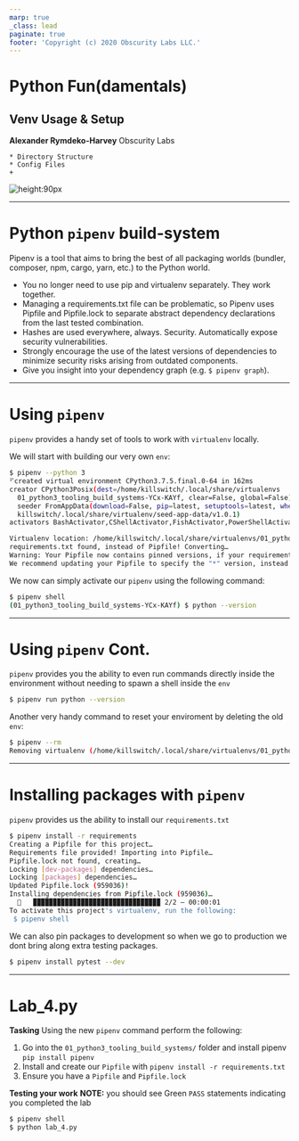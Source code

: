```yaml
---
marp: true
_class: lead
paginate: true
footer: 'Copyright (c) 2020 Obscurity Labs LLC.'
---
```


# Python Fun(damentals)
## Venv Usage & Setup

**Alexander Rymdeko-Harvey**
Obscurity Labs
```text
* Directory Structure
* Config Files
+
```

![height:90px](https://obscuritylabs.com/wp-content/uploads/2019/11/OL-3d-landscape-positive-transparent.png)

---
# Python `pipenv` build-system

Pipenv is a tool that aims to bring the best of all packaging worlds (bundler, composer, npm, cargo, yarn, etc.) to the Python world.

* You no longer need to use pip and virtualenv separately. They work together.
* Managing a requirements.txt file can be problematic, so Pipenv uses Pipfile and Pipfile.lock to separate abstract dependency declarations from the last tested combination.
* Hashes are used everywhere, always. Security. Automatically expose security vulnerabilities.
* Strongly encourage the use of the latest versions of dependencies to minimize security risks arising from outdated components.
* Give you insight into your dependency graph (e.g. `$ pipenv graph`).


---
# Using `pipenv`

`pipenv` provides a handy set of tools to work with `virtualenv` locally.

We will start with building our very own `env`:

```bash
$ pipenv --python 3
⠋created virtual environment CPython3.7.5.final.0-64 in 162ms
creator CPython3Posix(dest=/home/killswitch/.local/share/virtualenvs
  01_python3_tooling_build_systems-YCx-KAYf, clear=False, global=False)
  seeder FromAppData(download=False, pip=latest, setuptools=latest, wheel=latest, via=copy, app_data_dir=/home
  killswitch/.local/share/virtualenv/seed-app-data/v1.0.1)
activators BashActivator,CShellActivator,FishActivator,PowerShellActivator,PythonActivator,XonshActivator

Virtualenv location: /home/killswitch/.local/share/virtualenvs/01_python3_tooling_build_systems-YCx-KAYf
requirements.txt found, instead of Pipfile! Converting…
Warning: Your Pipfile now contains pinned versions, if your requirements.txt did. 
We recommend updating your Pipfile to specify the "*" version, instead.
```

We now can simply activate our `pipenv` using the following command:

```bash
$ pipenv shell
(01_python3_tooling_build_systems-YCx-KAYf) $ python --version
```

---
# Using `pipenv` Cont.

`pipenv` provides you the ability to even run commands directly inside the environment without needing to spawn a shell inside the `env`

```bash
$ pipenv run python --version
```

Another very handy command to reset your enviroment by deleting the old `env`:

```bash
$ pipenv --rm
Removing virtualenv (/home/killswitch/.local/share/virtualenvs/01_python3_tooling_build_systems-YCx-KAYf)…
```

---
# Installing packages with `pipenv`

`pipenv` provides us the ability to install our `requirements.txt`

```bash
$ pipenv install -r requirements                                                          
Creating a Pipfile for this project…
Requirements file provided! Importing into Pipfile…
Pipfile.lock not found, creating…
Locking [dev-packages] dependencies…
Locking [packages] dependencies…
Updated Pipfile.lock (959036)!
Installing dependencies from Pipfile.lock (959036)…
  🐍   ▉▉▉▉▉▉▉▉▉▉▉▉▉▉▉▉▉▉▉▉▉▉▉▉▉▉▉▉▉▉▉▉ 2/2 — 00:00:01
To activate this project's virtualenv, run the following:
 $ pipenv shell
```

We can also pin packages to development so when we go to production we dont bring along extra testing packages.

```bash
$ pipenv install pytest --dev
```

---
# Lab_4.py
**Tasking**
Using the new `pipenv` command perform the following:
1. Go into the `01_python3_tooling_build_systems/` folder and install pipenv `pip install pipenv`
2. Install and create our `Pipfile` with `pipenv install -r requirements.txt`
3. Ensure you have a `Pipfile` and `Pipfile.lock`

**Testing your work**
**NOTE:** you should see Green `PASS` statements indicating you completed the lab
```bash
$ pipenv shell
$ python lab_4.py
```
